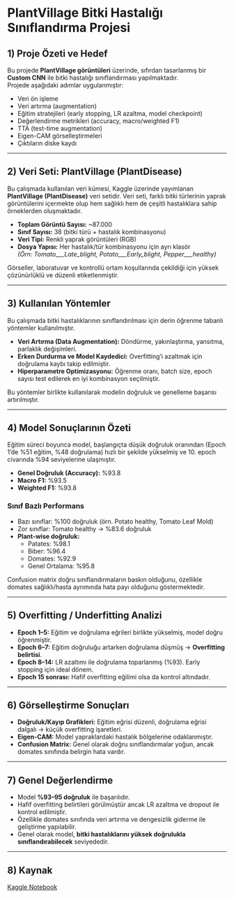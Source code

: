 # PlantVillage Bitki Hastalığı Sınıflandırma Projesi

## 1) Proje Özeti ve Hedef
Bu projede **PlantVillage görüntüleri** üzerinde, sıfırdan tasarlanmış bir **Custom CNN** ile bitki hastalığı sınıflandırması yapılmaktadır.  
Projede aşağıdaki adımlar uygulanmıştır:
- Veri ön işleme
- Veri artırma (augmentation)
- Eğitim stratejileri (early stopping, LR azaltma, model checkpoint)
- Değerlendirme metrikleri (accuracy, macro/weighted F1)
- TTA (test-time augmentation)
- Eigen-CAM görselleştirmeleri
- Çıktıların diske kaydı

---

## 2) Veri Seti: PlantVillage (PlantDisease)
Bu çalışmada kullanılan veri kümesi, Kaggle üzerinde yayımlanan **PlantVillage (PlantDisease)** veri setidir. Veri seti, farklı bitki türlerinin yaprak görüntülerini içermekte olup hem sağlıklı hem de çeşitli hastalıklara sahip örneklerden oluşmaktadır.

- **Toplam Görüntü Sayısı:** ~87.000  
- **Sınıf Sayısı:** 38 (bitki türü + hastalık kombinasyonu)  
- **Veri Tipi:** Renkli yaprak görüntüleri (RGB)  
- **Dosya Yapısı:** Her hastalık/tür kombinasyonu için ayrı klasör  
  *(Örn: Tomato___Late_blight, Potato___Early_blight, Pepper___healthy)*

Görseller, laboratuvar ve kontrollü ortam koşullarında çekildiği için yüksek çözünürlüklü ve düzenli etiketlenmiştir.

---

## 3) Kullanılan Yöntemler
Bu çalışmada bitki hastalıklarının sınıflandırılması için derin öğrenme tabanlı yöntemler kullanılmıştır.

- **Veri Artırma (Data Augmentation):** Döndürme, yakınlaştırma, yansıtma, parlaklık değişimleri.  
- **Erken Durdurma ve Model Kaydedici:** Overfitting’i azaltmak için doğrulama kaybı takip edilmiştir.  
- **Hiperparametre Optimizasyonu:** Öğrenme oranı, batch size, epoch sayısı test edilerek en iyi kombinasyon seçilmiştir.

Bu yöntemler birlikte kullanılarak modelin doğruluk ve genelleme başarısı artırılmıştır.

---

## 4) Model Sonuçlarının Özeti
Eğitim süreci boyunca model, başlangıçta düşük doğruluk oranından (Epoch 1’de %51 eğitim, %48 doğrulama) hızlı bir şekilde yükselmiş ve 10. epoch civarında %94 seviyelerine ulaşmıştır.

- **Genel Doğruluk (Accuracy):** %93.8  
- **Macro F1:** %93.5  
- **Weighted F1:** %93.8  

### Sınıf Bazlı Performans
- Bazı sınıflar: %100 doğruluk (örn. Potato healthy, Tomato Leaf Mold)  
- Zor sınıflar: Tomato healthy → %83.6 doğruluk  
- **Plant-wise doğruluk:**  
  - Patates: %98.1  
  - Biber: %96.4  
  - Domates: %92.9  
  - Genel Ortalama: %95.8

Confusion matrix doğru sınıflandırmaların baskın olduğunu, özellikle domates sağlıklı/hasta ayrımında hata payı olduğunu göstermektedir.

---

## 5) Overfitting / Underfitting Analizi
- **Epoch 1–5:** Eğitim ve doğrulama eğrileri birlikte yükselmiş, model doğru öğrenmiştir.  
- **Epoch 6–7:** Eğitim doğruluğu artarken doğrulama düşmüş → **Overfitting belirtisi**.  
- **Epoch 8–14:** LR azaltımı ile doğrulama toparlanmış (%93). Early stopping için ideal dönem.  
- **Epoch 15 sonrası:** Hafif overfitting eğilimi olsa da kontrol altındadır.

---

## 6) Görselleştirme Sonuçları
- **Doğruluk/Kayıp Grafikleri:** Eğitim eğrisi düzenli, doğrulama eğrisi dalgalı → küçük overfitting işaretleri.  
- **Eigen-CAM:** Model yapraklardaki hastalık bölgelerine odaklanmıştır.  
- **Confusion Matrix:** Genel olarak doğru sınıflandırmalar yoğun, ancak domates sınıfında belirgin hata vardır.

---

## 7) Genel Değerlendirme
- Model **%93–95 doğruluk** ile başarılıdır.  
- Hafif overfitting belirtileri görülmüştür ancak LR azaltma ve dropout ile kontrol edilmiştir.  
- Özellikle domates sınıfında veri artırma ve dengesizlik giderme ile geliştirme yapılabilir.  
- Genel olarak model, **bitki hastalıklarını yüksek doğrulukla sınıflandırabilecek** seviyededir.

---

## 8) Kaynak
[Kaggle Notebook](https://www.kaggle.com/code/buketyurt/global-ai-hub-deep-learning-bootcamp)
